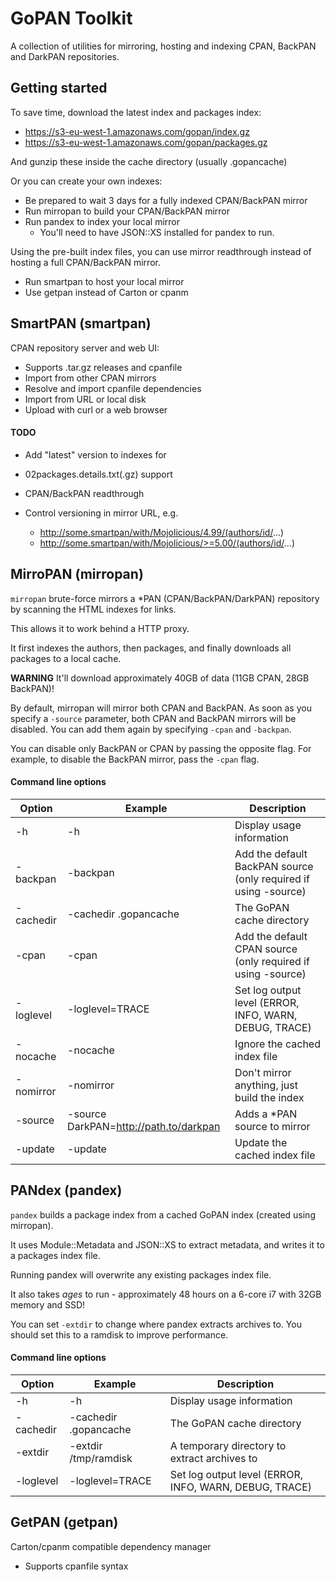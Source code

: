 GoPAN Toolkit
=============

A collection of utilities for mirroring, hosting and indexing CPAN, BackPAN and DarkPAN repositories.

## Getting started

To save time, download the latest index and packages index:

- https://s3-eu-west-1.amazonaws.com/gopan/index.gz
- https://s3-eu-west-1.amazonaws.com/gopan/packages.gz

And gunzip these inside the cache directory (usually .gopancache)

Or you can create your own indexes:

- Be prepared to wait 3 days for a fully indexed CPAN/BackPAN mirror
- Run mirropan to build your CPAN/BackPAN mirror
- Run pandex to index your local mirror
  - You'll need to have JSON::XS installed for pandex to run.

Using the pre-built index files, you can use mirror readthrough instead
of hosting a full CPAN/BackPAN mirror.

- Run smartpan to host your local mirror
- Use getpan instead of Carton or cpanm

## SmartPAN (smartpan)

CPAN repository server and web UI:

- Supports .tar.gz releases and cpanfile
- Import from other CPAN mirrors
- Resolve and import cpanfile dependencies
- Import from URL or local disk
- Upload with curl or a web browser

#### TODO

- Add "latest" version to indexes for
- 02packages.details.txt(.gz) support

- CPAN/BackPAN readthrough
- Control versioning in mirror URL, e.g.
  - http://some.smartpan/with/Mojolicious/4.99/(authors/id/...)
  - http://some.smartpan/with/Mojolicious/>=5.00/(authors/id/...)

## MirroPAN (mirropan)

`mirropan` brute-force mirrors a *PAN (CPAN/BackPAN/DarkPAN) repository by scanning the HTML indexes for links.

This allows it to work behind a HTTP proxy.

It first indexes the authors, then packages, and finally downloads all packages to a local cache.

**WARNING** It'll download approximately 40GB of data (11GB CPAN, 28GB BackPAN)!

By default, mirropan will mirror both CPAN and BackPAN. As soon as you specify a `-source` parameter, both
CPAN and BackPAN mirrors will be disabled. You can add them again by specifying `-cpan` and `-backpan`.

You can disable only BackPAN or CPAN by passing the opposite flag. For example, to disable the BackPAN
mirror, pass the `-cpan` flag.

#### Command line options

| Option      | Example                                | Description
| ---------   | -------                                | -----------
| -h          | -h                                     | Display usage information
| -backpan    | -backpan                               | Add the default BackPAN source (only required if using -source)
| -cachedir   | -cachedir .gopancache                  | The GoPAN cache directory
| -cpan       | -cpan                                  | Add the default CPAN source (only required if using -source)
| -loglevel   | -loglevel=TRACE                        | Set log output level (ERROR, INFO, WARN, DEBUG, TRACE)
| -nocache    | -nocache                               | Ignore the cached index file
| -nomirror   | -nomirror                              | Don't mirror anything, just build the index
| -source     | -source DarkPAN=http://path.to/darkpan | Adds a *PAN source to mirror
| -update     | -update                                | Update the cached index file

## PANdex (pandex)

`pandex` builds a package index from a cached GoPAN index (created using mirropan).

It uses Module::Metadata and JSON::XS to extract metadata, and writes it to a packages index file.

Running pandex will overwrite any existing packages index file.

It also takes *ages* to run - approximately 48 hours on a 6-core i7 with 32GB memory and SSD!

You can set `-extdir` to change where pandex extracts archives to.
You should set this to a ramdisk to improve performance.

#### Command line options

| Option      | Example                                | Description
| ---------   | -------                                | -----------
| -h          | -h                                     | Display usage information
| -cachedir   | -cachedir .gopancache                  | The GoPAN cache directory
| -extdir     | -extdir /tmp/ramdisk                   | A temporary directory to extract archives to
| -loglevel   | -loglevel=TRACE                        | Set log output level (ERROR, INFO, WARN, DEBUG, TRACE)

## GetPAN (getpan)

Carton/cpanm compatible dependency manager

- Supports cpanfile syntax
